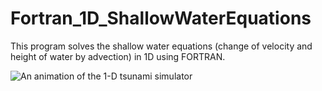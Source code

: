 # Fortran_1D_ShallowWaterEquations
This program solves the shallow water equations (change of velocity and height of water by advection) in 1D using FORTRAN.

![An animation of the 1-D tsunami simulator](https://github.com/cctutum/Tsunami_1D/blob/main/tsunami.gif)
